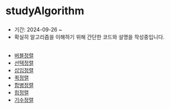 # studyAlgorithm
###
- 기간: 2024-09-26 ~
- 확실히 알고리즘을 이해하기 위해 간단한 코드와 설명을 작성중입니다.
##
- [버블정렬](bubble_sort.java)
- [선택정렬](selection_sort.java)
- [삽입정렬](insertion_sort.java)
- [퀵정렬](quick_sort.java)
- [합병정렬](merge_sort.java)
- [힙정렬](heap_sort.java)
- [기수정렬](radix_sort.java)
